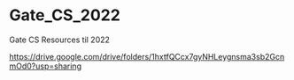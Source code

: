 # Gate_CS_2022
Gate CS Resources til 2022

https://drive.google.com/drive/folders/1hxtfQCcx7gyNHLeygnsma3sb2GcnmOd0?usp=sharing
